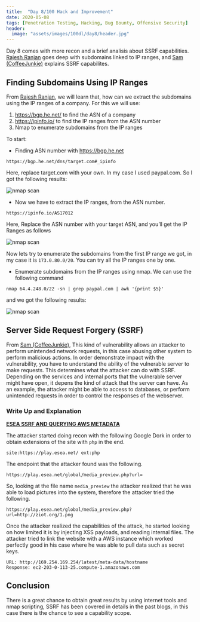 ```yaml
---
title:  "Day 8/100 Hack and Improvement"
date: 2020-05-08
tags: [Penetration Testing, Hacking, Bug Bounty, Offensive Security]
header: 
  image: "assets/images/100dl/day8/header.jpg"
---
```


Day 8 comes with more recon and a brief analisis about SSRF capabilities. [Rajesh Ranjan](https://twitter.com/eh_rajesh) goes deep with subdomains linked to IP ranges, and [Sam (CoffeeJunkie)](https://twitter.com/coffeejunkiee_) explains SSRF capabilites. 

## Finding Subdomains Using IP Ranges

From [Rajesh Ranjan](https://twitter.com/eh_rajesh), we will learn that, how can we extract the subdomains using the IP ranges of a company. For this we will use:

1. https://bgp.he.net/ to find the ASN of a company
2. https://ipinfo.io/ to find the IP ranges from the ASN number
3. Nmap to enumerate subdomains from the IP ranges

To start:

- Finding ASN number with https://bgp.he.net
```
https://bgp.he.net/dns/target.com#_ipinfo
```

Here, replace target.com with your own. In my case I used paypal.com. So I got the following results:

<img src="{{ site.url }}{{ site.baseurl }}/assets/images/100dl/day8/asn.png" alt="nmap scan">

- Now we have to extract the IP ranges, from the ASN number.
```
https://ipinfo.io/AS17012
```
Here, Replace the ASN number with your target ASN, and you’ll get the IP Ranges as follows

<img src="{{ site.url }}{{ site.baseurl }}/assets/images/100dl/day8/ranges.png" alt="nmap scan">

Now lets try to enumerate the subdomains from the first IP range we got, in my case it is ```173.0.80.0/20```. You can try all the IP ranges one by one.

-  Enumerate subdomains from the IP ranges using nmap. We can use the following command 
```
nmap 64.4.248.0/22 -sn | grep paypal.com | awk '{print $5}'
```

and we got the following results:

<img src="{{ site.url }}{{ site.baseurl }}/assets/images/100dl/day8/results.png" alt="nmap scan">

## Server Side Request Forgery (SSRF)

From [Sam (CoffeeJunkie)](https://twitter.com/coffeejunkiee_), This kind of vulnerability allows an attacker to perform unintended network requests, in this case abusing other system to perform malicious actions. In order demonstrate impact with the vulnerability, you have to understand the ability of the vulnerable server to make requests. This determines what the attacker can do with SSRF. Depending on the services and internal ports that the vulnerable server might have open, it depens the kind of attack that the server can have. As an example, the attacker might be able to access to databases, or perform unintended requests in order to control the responses of the webserver. 

### Write Up and Explanation

[**ESEA SSRF AND QUERYING AWS METADATA**](https://buer.haus/2016/04/18/esea-server-side-request-forgery-and-querying-aws-meta-data)

The attacker started doing recon with the following Google Dork in order to obtain extensions of the site with ```php``` in the end. 
```
site:https://play.esea.net/ ext:php
```

The endpoint that the attacker found was the following. 
```
https://play.esea.net/global/media_preview.php?url=
```

So, looking at the file name ```media_preview``` the attacker realized that he was able to load pictures into the system, therefore the attacker tried the following. 

```
https://play.esea.net/global/media_preview.php?url=http://ziot.org/1.png
```

Once the attacker realized the capabilities of the attack, he started looking on how limited it is by injecting XSS payloads, and reading internal files. The attacker tried to link the website with a AWS instance which worked perfectly good in his case where he was able to pull data such as secret keys. 

```
URL: http://169.254.169.254/latest/meta-data/hostname
Response: ec2-203-0-113-25.compute-1.amazonaws.com
```

## Conclusion

There is a great chance to obtain great results by using internet tools and nmap scripting, SSRF has been covered in details in the past blogs, in this case there is the chance to see a capability scope. 